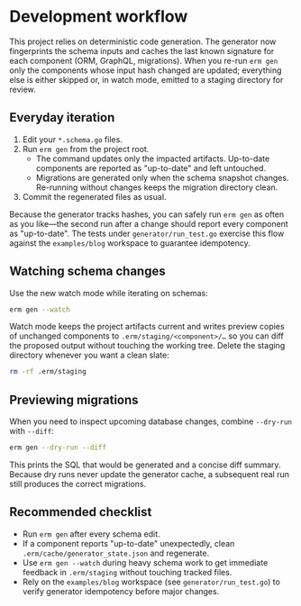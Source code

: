 # Development workflow

This project relies on deterministic code generation. The generator now fingerprints the schema inputs and caches the last known signature for each component (ORM, GraphQL, migrations). When you re-run `erm gen` only the components whose input hash changed are updated; everything else is either skipped or, in watch mode, emitted to a staging directory for review.

## Everyday iteration

1. Edit your `*.schema.go` files.
2. Run `erm gen` from the project root.
   - The command updates only the impacted artifacts. Up-to-date components are reported as "up-to-date" and left untouched.
   - Migrations are generated only when the schema snapshot changes. Re-running without changes keeps the migration directory clean.
3. Commit the regenerated files as usual.

Because the generator tracks hashes, you can safely run `erm gen` as often as you like—the second run after a change should report every component as "up-to-date". The tests under `generator/run_test.go` exercise this flow against the `examples/blog` workspace to guarantee idempotency.

## Watching schema changes

Use the new watch mode while iterating on schemas:

```bash
erm gen --watch
```

Watch mode keeps the project artifacts current and writes preview copies of unchanged components to `.erm/staging/<component>/…` so you can diff the proposed output without touching the working tree. Delete the staging directory whenever you want a clean slate:

```bash
rm -rf .erm/staging
```

## Previewing migrations

When you need to inspect upcoming database changes, combine `--dry-run` with `--diff`:

```bash
erm gen --dry-run --diff
```

This prints the SQL that would be generated and a concise diff summary. Because dry runs never update the generator cache, a subsequent real run still produces the correct migrations.

## Recommended checklist

- Run `erm gen` after every schema edit.
- If a component reports "up-to-date" unexpectedly, clean `.erm/cache/generator_state.json` and regenerate.
- Use `erm gen --watch` during heavy schema work to get immediate feedback in `.erm/staging` without touching tracked files.
- Rely on the `examples/blog` workspace (see `generator/run_test.go`) to verify generator idempotency before major changes.
